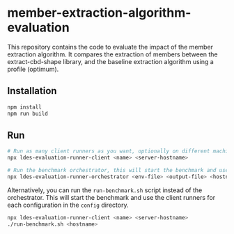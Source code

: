 # member-extraction-algorithm-evaluation

This repository contains the code to evaluate the impact of the member extraction algorithm.
It compares the extraction of members between the extract-cbd-shape library, and the baseline extraction algorithm using a profile (optimum).

## Installation

```bash
npm install
npm run build
```

## Run

```bash
# Run as many client runners as you want, optionally on different machines.
npx ldes-evaluation-runner-client <name> <server-hostname>

# Run the benchmark orchestrator, this will start the benchmark and use the client runners.
npx ldes-evaluation-runner-orchestrator <env-file> <output-file> <hostname>
```

Alternatively, you can run the `run-benchmark.sh` script instead of the orchestrator.
This will start the benchmark and use the client runners for each configuration in the `config` directory.

```bash
npx ldes-evaluation-runner-client <name> <server-hostname>
./run-benchmark.sh <hostname>
```
